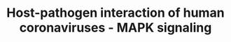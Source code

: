 ---
annotations:
- id: PW:0000003
  parent: signaling pathway
  type: Pathway Ontology
  value: signaling pathway
- id: DOID:934
  parent: disease by infectious agent
  type: Disease Ontology
  value: viral infectious disease
- id: DOID:2945
  parent: disease by infectious agent
  type: Disease Ontology
  value: severe acute respiratory syndrome
- id: PW:0000198
  parent: signaling pathway
  type: Pathway Ontology
  value: p38 MAPK signaling pathway
- id: DOID:0080600
  parent: disease by infectious agent
  type: Disease Ontology
  value: COVID-19
authors:
- Fehrhart
- Egonw
- AlexanderPico
- Rex D A B
- Khanspers
- Marvin M2
- Mkutmon
- Eweitz
- Finterly
- DeSl
- IsabelWassink
citedin:
- link: PMC9015122
  title: Understanding signaling and metabolic paths using semantified and harmonized
    information about biological interactions (2022)
communities:
- COVID19
description: This pathway describes the activation of the human MAPK signaling system
  during human coronavirus infection, per Fung and Liu, Figure 7 [10.1146/annurev-micro-020518-115759].
  The MAPK signaling system regulates response to different environmental stimuli,
  e.g. inflammation due to infection. Its downstream effects include regulation of
  cell cycle, apoptosis, differentiation and immune response. During coronavirus infection,
  three MAPK signaling pathways were studied and described. The p38 pathway (MAPK11
  - MAPK14) leads to stimulation of apoptosis via CHOP (DDIT3) while the ERK pathway
  (MAPK1 and MAPK3) counteracts apoptosis stimulation and supports cell survival by
  stimulating ATF2 and FOS. The JNK pathway (MAPK 8 - MAPK10) inhibits cell survival
  protein BCL2, thus stimulating apoptosis but also stimulating the AP1 complex that
  leads to the production of effectors to fight the infection. The interplay of apoptosis
  stimulation and cell survival is not yet fully understood in SARS-CoV-2 infection.
last-edited: 2021-06-22
ndex: 6694d557-8b70-11eb-9e72-0ac135e8bacf
organisms:
- Homo sapiens
redirect_from:
- /index.php/Pathway:WP4877
- /instance/WP4877
- /instance/WP4877_r124642
revision: r124642
schema-jsonld:
- '@context': https://schema.org/
  '@id': https://wikipathways.github.io/pathways/WP4877.html
  '@type': Dataset
  creator:
    '@type': Organization
    name: WikiPathways
  description: This pathway describes the activation of the human MAPK signaling system
    during human coronavirus infection, per Fung and Liu, Figure 7 [10.1146/annurev-micro-020518-115759].
    The MAPK signaling system regulates response to different environmental stimuli,
    e.g. inflammation due to infection. Its downstream effects include regulation
    of cell cycle, apoptosis, differentiation and immune response. During coronavirus
    infection, three MAPK signaling pathways were studied and described. The p38 pathway
    (MAPK11 - MAPK14) leads to stimulation of apoptosis via CHOP (DDIT3) while the
    ERK pathway (MAPK1 and MAPK3) counteracts apoptosis stimulation and supports cell
    survival by stimulating ATF2 and FOS. The JNK pathway (MAPK 8 - MAPK10) inhibits
    cell survival protein BCL2, thus stimulating apoptosis but also stimulating the
    AP1 complex that leads to the production of effectors to fight the infection.
    The interplay of apoptosis stimulation and cell survival is not yet fully understood
    in SARS-CoV-2 infection.
  keywords:
  - ATF2
  - BCL2
  - BST2
  - DDIT3
  - EIF4E
  - FOS
  - IFI27
  - IFITM1
  - IFITM2
  - IFITM3
  - JUN
  - JUNB
  - MAP2K1
  - MAP2K2
  - MAP2K3
  - MAP2K4
  - MAP2K6
  - MAP2K7
  - MAP3K1
  - MAP3K10
  - MAP3K11
  - MAP3K4
  - MAP3K9
  - MAPK1
  - MAPK10
  - MAPK11
  - MAPK12
  - MAPK13
  - MAPK14
  - MAPK3
  - MAPK8
  - MAPK9
  - N
  - RAF1
  - RPS6KA1
  - RPS6KA2
  - RPS6KA3
  - S
  - orf3a
  - orf3b
  - orf6
  - orf7a
  license: CC0
  name: Host-pathogen interaction of human coronaviruses - MAPK signaling
seo: CreativeWork
title: Host-pathogen interaction of human coronaviruses - MAPK signaling
wpid: WP4877
---